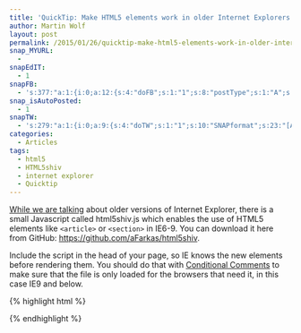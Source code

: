 ```yaml
---
title: 'QuickTip: Make HTML5 elements work in older Internet Explorers'
author: Martin Wolf
layout: post
permalink: /2015/01/26/quicktip-make-html5-elements-work-in-older-internet-explorers/
snap_MYURL:
  - 
snapEdIT:
  - 1
snapFB:
  - 's:377:"a:1:{i:0;a:12:{s:4:"doFB";s:1:"1";s:8:"postType";s:1:"A";s:10:"AttachPost";s:1:"2";s:10:"SNAPformat";s:35:"New post on MartinWolf.org: %TITLE%";s:9:"isAutoImg";s:1:"A";s:8:"imgToUse";s:0:"";s:9:"isAutoURL";s:1:"A";s:8:"urlToUse";s:0:"";s:11:"isPrePosted";s:1:"1";s:8:"isPosted";s:1:"1";s:4:"pgID";s:31:"711305895599362_839962796067004";s:5:"pDate";s:19:"2015-01-26 08:34:52";}}";'
snap_isAutoPosted:
  - 1
snapTW:
  - 's:279:"a:1:{i:0;a:9:{s:4:"doTW";s:1:"1";s:10:"SNAPformat";s:23:"[Article] %TITLE% %URL%";s:8:"attchImg";s:1:"0";s:9:"isAutoImg";s:1:"A";s:8:"imgToUse";s:0:"";s:11:"isPrePosted";s:1:"1";s:8:"isPosted";s:1:"1";s:4:"pgID";s:18:"559630540496982016";s:5:"pDate";s:19:"2015-01-26 08:34:53";}}";'
categories:
  - Articles
tags:
  - html5
  - HTML5shiv
  - internet explorer
  - Quicktip
---
```

[While we are talking][1] about older versions of Internet Explorer, there is a small Javascript called html5shiv.js which enables the use of HTML5 elements like `<article>` or `<section>` in IE6-9. You can download it here from GitHub: <https://github.com/aFarkas/html5shiv>.

Include the script in the head of your page, so IE knows the new elements before rendering them. You should do that with [Conditional Comments][2] to make sure that the file is only loaded for the browsers that need it, in this case IE9 and below.


{% highlight html %}
<!--[if lt IE 9]>
    <script src="js/html5shiv.js"></script>
<![endif]-->
{% endhighlight %}

 [1]: http://martinwolf.org/2015/01/22/ie78-friendly-nth-child/
 [2]: https://msdn.microsoft.com/en-us/library/ms537512%28v=vs.85%29.aspx
